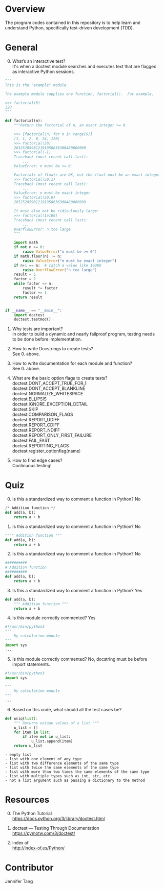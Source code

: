 # Overview #
The program codes contained in this repository is to help learn and understand Python, specifically test-driven development (TDD).  

# General #
0. What’s an interactive test?  
It's when a doctest module searches and executes text that are flagged as interactive Python sessions.  
```python
"""
This is the "example" module.

The example module supplies one function, factorial().  For example,

>>> factorial(5)
120
"""

def factorial(n):
    """Return the factorial of n, an exact integer >= 0.

    >>> [factorial(n) for n in range(6)]
    [1, 1, 2, 6, 24, 120]
    >>> factorial(30)
    265252859812191058636308480000000
    >>> factorial(-1)
    Traceback (most recent call last):
        ...
    ValueError: n must be >= 0

    Factorials of floats are OK, but the float must be an exact integer:
    >>> factorial(30.1)
    Traceback (most recent call last):
        ...
    ValueError: n must be exact integer
    >>> factorial(30.0)
    265252859812191058636308480000000

    It must also not be ridiculously large:
    >>> factorial(1e100)
    Traceback (most recent call last):
        ...
    OverflowError: n too large
    """

    import math
    if not n >= 0:
        raise ValueError("n must be >= 0")
    if math.floor(n) != n:
        raise ValueError("n must be exact integer")
    if n+1 == n:  # catch a value like 1e300
        raise OverflowError("n too large")
    result = 1
    factor = 2
    while factor <= n:
        result *= factor
        factor += 1
    return result


if __name__ == "__main__":
    import doctest
    doctest.testmod()
```

1. Why tests are important?  
In order to build a dynamic and nearly failproof program, testing needs to be done before implementation.  

2. How to write Docstrings to create tests?  
See 0. above.  

3. How to write documentation for each module and function?  
See 0. above.  

4. What are the basic option flags to create tests?  
doctest.DONT\_ACCEPT\_TRUE\_FOR\_1  
doctest.DONT\_ACCEPT\_BLANKLINE  
doctest.NORMALIZE\_WHITESPACE  
doctest.ELLIPSIS  
doctest.IGNORE\_EXCEPTION\_DETAIL  
doctest.SKIP  
doctest.COMPARISON\_FLAGS  
doctest.REPORT\_UDIFF  
doctest.REPORT\_CDIFF  
doctest.REPORT\_NDIFF  
doctest.REPORT\_ONLY\_FIRST\_FAILURE  
doctest.FAIL\_FAST  
doctest.REPORTING\_FLAGS  
doctest.register\_optionflag(name)  

5. How to find edge cases?  
Continuous testing!  

# Quiz #
0. Is this a standardized way to comment a function in Python?  No  
```python
/* Addition function */
def add(a, b):
    return a + b
```

1. Is this a standardized way to comment a function in Python?  No
```python
"""" Addition function """
def add(a, b):
    return a + b
```

2. Is this a standardized way to comment a function in Python?  No
```python
##########
# Addition function
##########
def add(a, b):
    return a + b
```

3. Is this a standardized way to comment a function in Python?  Yes
```python
def add(a, b):
    """ Addition function """
    return a + b
```

4. Is this module correctly commented?  Yes
```python
#!/usr/bin/python3
"""
    My calculation module
"""
import sys
...
```

5. Is this module correctly commented?  No, docstring must be before import statements.  
```python
#!/usr/bin/python3
import sys

"""
    My calculation module
"""
...
```

6. Based on this code, what should all the test cases be?  
```python
def uniq(list):
    """ Returns unique values of a list """
    u_list = []
    for item in list:
        if item not in u_list:
            u_list.append(item)
    return u_list
```
    - empty list  
	- list with one element of any type  
	- list with two difference elements of the same type  
	- list with twice the same elements of the same type  
	- list with more than two times the same elements of the same type  
	- list with multiple types such as int, str, etc.  
	- not a list argument such as passing a dictionary to the method  

# Resources #
0. The Python Tutorial  
https://docs.python.org/3/library/doctest.html  

1. doctest — Testing Through Documentation  
https://pymotw.com/3/doctest/  

2. index of  
http://index-of.es/Python/  

# Contributor #
Jennifer Tang  
